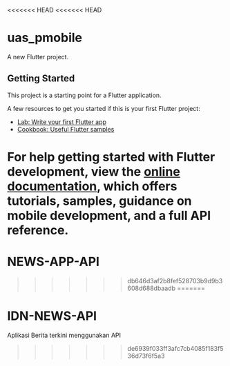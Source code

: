 <<<<<<< HEAD
<<<<<<< HEAD
# uas_pmobile

A new Flutter project.

## Getting Started

This project is a starting point for a Flutter application.

A few resources to get you started if this is your first Flutter project:

- [Lab: Write your first Flutter app](https://docs.flutter.dev/get-started/codelab)
- [Cookbook: Useful Flutter samples](https://docs.flutter.dev/cookbook)

For help getting started with Flutter development, view the
[online documentation](https://docs.flutter.dev/), which offers tutorials,
samples, guidance on mobile development, and a full API reference.
=======
# NEWS-APP-API
>>>>>>> db646d3af2b8fef528703b9d9b3608d688dbaadb
=======
# IDN-NEWS-API
Aplikasi Berita terkini menggunakan API
>>>>>>> de6939f033ff3afc7cb4085f183f536d73f6f5a3
